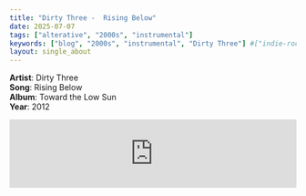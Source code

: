 ```yaml
---
title: "Dirty Three -  Rising Below"
date: 2025-07-07
tags: ["alterative", "2000s", "instrumental"] 
keywords: ["blog", "2000s", "instrumental", "Dirty Three"] #["indie-rock", "alterative", "rock", "lo-fi", "new", "60s", "70s", "80s", "90s", "2000s", "2010s", "2020s"]
layout: single_about
---
```


**Artist**: Dirty Three \
**Song**: Rising Below \
**Album**: Toward the Low Sun \
**Year**: 2012

<iframe style="border: 0; width: 100%; height: 120px;" src="https://bandcamp.com/EmbeddedPlayer/album=2500463040/size=large/bgcol=ffffff/linkcol=0687f5/tracklist=false/artwork=small/track=2744791197/transparent=true/" seamless><a href="https://dirtythree.bandcamp.com/album/toward-the-low-sun">Toward the Low Sun by Dirty Three</a></iframe>